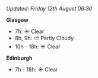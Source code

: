 *Updated: Friday 12th August 06:30*

**Glasgow**

* 7h: :sunny: Clear
* 8h, 9h: :partly_sunny: Partly Cloudy
* 10h - 18h: :sunny: Clear

**Edinburgh**

* 7h - 18h: :sunny: Clear
